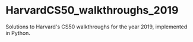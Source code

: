 # HarvardCS50_walkthroughs_2019
Solutions to Harvard's CS50 walkthroughs for the year 2019, implemented in Python.
